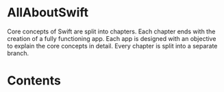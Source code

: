 # AllAboutSwift
Core concepts of Swift are split into chapters.
Each chapter ends with the creation of a fully functioning app. 
Each app is designed with an objective to explain the core concepts in detail.
Every chapter is split into a separate branch.

# Contents



